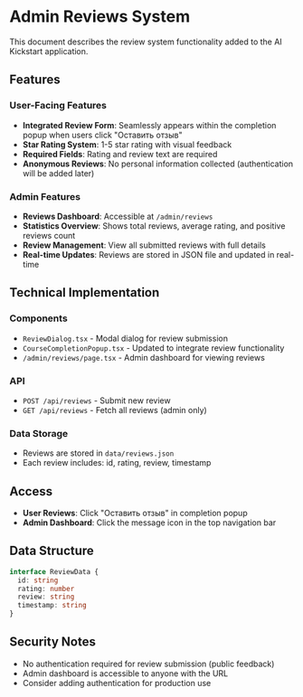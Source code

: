 # Admin Reviews System

This document describes the review system functionality added to the AI Kickstart application.

## Features

### User-Facing Features
- **Integrated Review Form**: Seamlessly appears within the completion popup when users click "Оставить отзыв"
- **Star Rating System**: 1-5 star rating with visual feedback
- **Required Fields**: Rating and review text are required
- **Anonymous Reviews**: No personal information collected (authentication will be added later)

### Admin Features
- **Reviews Dashboard**: Accessible at `/admin/reviews`
- **Statistics Overview**: Shows total reviews, average rating, and positive reviews count
- **Review Management**: View all submitted reviews with full details
- **Real-time Updates**: Reviews are stored in JSON file and updated in real-time





## Technical Implementation

### Components
- `ReviewDialog.tsx` - Modal dialog for review submission
- `CourseCompletionPopup.tsx` - Updated to integrate review functionality
- `/admin/reviews/page.tsx` - Admin dashboard for viewing reviews

### API
- `POST /api/reviews` - Submit new review
- `GET /api/reviews` - Fetch all reviews (admin only)

### Data Storage
- Reviews are stored in `data/reviews.json`
- Each review includes: id, rating, review, timestamp

## Access

- **User Reviews**: Click "Оставить отзыв" in completion popup
- **Admin Dashboard**: Click the message icon in the top navigation bar

## Data Structure

```typescript
interface ReviewData {
  id: string
  rating: number
  review: string
  timestamp: string
}
```

## Security Notes

- No authentication required for review submission (public feedback)
- Admin dashboard is accessible to anyone with the URL
- Consider adding authentication for production use
